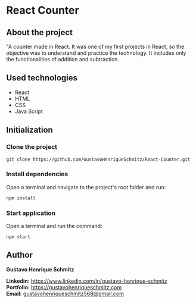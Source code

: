 # React Counter

## About the project
"A counter made in React. It was one of my first projects in React, so the objective was to understand and practice the technology. It includes only the functionalities of addition and subtraction.

## Used technologies
- React
- HTML
- CSS
- Java Script

## Initialization

### Clone the project
```
git clone https://github.com/GustavoHenriqueSchmitz/React-Counter.git
```

### Install dependencies
Open a terminal and navigate to the project's root folder and run:
```
npm install
```

### Start application
Open a terminal and run the command:
```
npm start
```

## Author
**Gustavo Henrique Schmitz**

**Linkedin:** https://www.linkedin.com/in/gustavo-henrique-schmitz  
**Portfolio:** https://gustavohenriqueschmitz.com  
**Email:** gustavohenriqueschmitz568@gmail.com  
